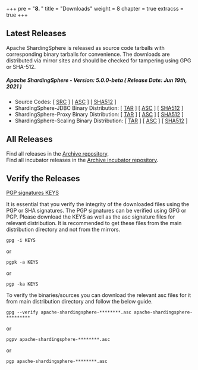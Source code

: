 +++
pre = "<b>8. </b>"
title = "Downloads"
weight = 8
chapter = true
extracss = true
+++

## Latest Releases

Apache ShardingSphere is released as source code tarballs with corresponding binary tarballs for convenience.
The downloads are distributed via mirror sites and should be checked for tampering using GPG or SHA-512.

##### Apache ShardingSphere - Version: 5.0.0-beta ( Release Date: Jun 19th, 2021 )

- Source Codes: [ [<u>SRC</u>](https://www.apache.org/dyn/closer.cgi/shardingsphere/5.0.0-beta/apache-shardingsphere-5.0.0-beta-src.zip) ] [ [<u>ASC</u>](https://downloads.apache.org/shardingsphere/5.0.0-beta/apache-shardingsphere-5.0.0-beta-src.zip.asc) ] [ [<u>SHA512</u>](https://downloads.apache.org/shardingsphere/5.0.0-beta/apache-shardingsphere-5.0.0-beta-src.zip.sha512) ]
- ShardingSphere-JDBC Binary Distribution: [ [<u>TAR</u>](https://www.apache.org/dyn/closer.cgi/shardingsphere/5.0.0-beta/apache-shardingsphere-5.0.0-beta-shardingsphere-jdbc-bin.tar.gz) ] [ [<u>ASC</u>](https://downloads.apache.org/shardingsphere/5.0.0-beta/apache-shardingsphere-5.0.0-beta-shardingsphere-jdbc-bin.tar.gz.asc) ] [ [<u>SHA512</u>](https://downloads.apache.org/shardingsphere/5.0.0-beta/apache-shardingsphere-5.0.0-beta-shardingsphere-jdbc-bin.tar.gz.sha512) ]
- ShardingSphere-Proxy Binary Distribution: [ [<u>TAR</u>](https://www.apache.org/dyn/closer.cgi/shardingsphere/5.0.0-beta/apache-shardingsphere-5.0.0-beta-shardingsphere-proxy-bin.tar.gz) ] [ [<u>ASC</u>](https://downloads.apache.org/shardingsphere/5.0.0-beta/apache-shardingsphere-5.0.0-beta-shardingsphere-proxy-bin.tar.gz.asc) ] [ [<u>SHA512</u>](https://downloads.apache.org/shardingsphere/5.0.0-beta/apache-shardingsphere-5.0.0-beta-shardingsphere-proxy-bin.tar.gz.sha512) ]
- ShardingSphere-Scaling Binary Distribution: [ [<u>TAR</u>](https://www.apache.org/dyn/closer.cgi/shardingsphere/5.0.0-beta/apache-shardingsphere-5.0.0-beta-shardingsphere-scaling-bin.tar.gz) ] [ [<u>ASC</u>](https://downloads.apache.org/shardingsphere/5.0.0-beta/apache-shardingsphere-5.0.0-beta-shardingsphere-scaling-bin.tar.gz.asc) ] [ [<u>SHA512</u>](https://downloads.apache.org/shardingsphere/5.0.0-beta/apache-shardingsphere-5.0.0-beta-shardingsphere-scaling-bin.tar.gz.sha512) ]

## All Releases

Find all releases in the [Archive repository](https://archive.apache.org/dist/shardingsphere/).</br>
Find all incubator releases in the [Archive incubator repository](https://archive.apache.org/dist/incubator/shardingsphere/).

## Verify the Releases

[PGP signatures KEYS](https://downloads.apache.org/shardingsphere/KEYS)

It is essential that you verify the integrity of the downloaded files using the PGP or SHA signatures.
The PGP signatures can be verified using GPG or PGP.
Please download the KEYS as well as the asc signature files for relevant distribution.
It is recommended to get these files from the main distribution directory and not from the mirrors.

```shell
gpg -i KEYS
```

or

```shell
pgpk -a KEYS
```

or

```shell
pgp -ka KEYS
```

To verify the binaries/sources you can download the relevant asc files for it from main distribution directory and follow the below guide.

```shell
gpg --verify apache-shardingsphere-********.asc apache-shardingsphere-*********
```

or

```shell
pgpv apache-shardingsphere-********.asc
```

or

```shell
pgp apache-shardingsphere-********.asc
```
